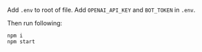 Add `.env` to root of file.
Add `OPENAI_API_KEY` and `BOT_TOKEN` in `.env`.

Then run following:

```
npm i
npm start
```
